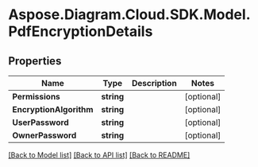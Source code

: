 # Aspose.Diagram.Cloud.SDK.Model.PdfEncryptionDetails
## Properties

Name | Type | Description | Notes
------------ | ------------- | ------------- | -------------
**Permissions** | **string** |  | [optional] 
**EncryptionAlgorithm** | **string** |  | [optional] 
**UserPassword** | **string** |  | [optional] 
**OwnerPassword** | **string** |  | [optional] 

[[Back to Model list]](../README.md#documentation-for-models) [[Back to API list]](../README.md#documentation-for-api-endpoints) [[Back to README]](../README.md)


